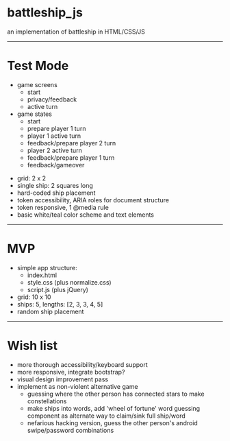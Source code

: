 # battleship_js
an implementation of battleship in HTML/CSS/JS

___

# Test Mode

* game screens
	* start
	* privacy/feedback
	* active turn  
* game states
	* start
	* prepare player 1 turn
	* player 1 active turn
	* feedback/prepare player 2 turn
	* player 2 active turn
	* feedback/prepare player 1 turn
	* feedback/gameover
- grid: 2 x 2
- single ship: 2 squares long
- hard-coded ship placement
- token accessibility, ARIA roles for document structure
- token responsive, 1 @media rule
- basic white/teal color scheme and text elements

---

# MVP
- simple app structure:
 	* index.html
 	* style.css (plus normalize.css)
 	* script.js (plus jQuery)
- grid: 10 x 10
- ships: 5, lengths: [2, 3, 3, 4, 5]
- random ship placement

---

# Wish list

- more thorough accessibility/keyboard support
- more responsive, integrate bootstrap?
- visual design improvement pass
- implement as non-violent alternative game
  * guessing where the other person has connected stars to make constellations
  * make ships into words, add 'wheel of fortune' word guessing component as alternate way to claim/sink full ship/word
  * nefarious hacking version, guess the other person's android swipe/password combinations